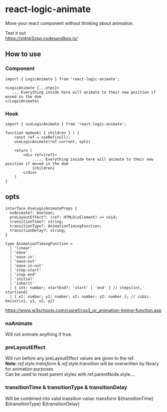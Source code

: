 # react-logic-animate

Move your react component without thinking about animation.

Test it out  
https://xl4nk5zpp.codesandbox.io/

## How to use

### Component

```
import { LogicAnimate } from 'react-logic-animate';

<LogicAnimate {...otps}>
   ... Everything inside here will animate to their new position if moved in the dom
</LogicAnimate>
```

### Hook

```
import { useLogicAnimate } from 'react-logic-animate';

function myHook( { children } ) {
    const ref = useRef(null);
    useLogicAnimate(ref.current, opts)

    return (
        <div ref={ref}>
            ..... Everything inside here will animate to their new position if moved in the dom
            {children}
        </div>
    )
}
```

## opts

```
interface UseLogicAnimateProps {
  noAnimate?: boolean;
  preLayoutEffect?: (ref: HTMLDivElement) => void;
  transitionTime?: string;
  transitionType?: AnimationTimingFunction;
  transitionDelay?: string;
}

type AnimationTimingFunction =
  | 'linear'
  | 'ease'
  | 'ease-in'
  | 'ease-out'
  | 'ease-in-out'
  | 'step-start'
  | 'step-end'
  | 'initial'
  | 'inherit'
  | { int: number; startEnd?: 'start' | 'end' } // steps(int, start|end)
  | { x1: number; y1: number; x2: number; y2: number }; // cubic-bezier(x1, y1, x2, y2)
```

https://www.w3schools.com/cssref/css3_pr_animation-timing-function.asp

### noAnimate

Will not animate anything if true.

### preLayoutEffect

Will run before any preLayoutEffect values are given to the ref.  
**Note**:
_ref.style.transform_ & _ref.style.transition_ will be overwritten by library for animation purposes  
Can be used to reset parent styles with ref.parentNode.style....

### transitionTime & transitionType & transitionDelay

Will be combined into valid transition value: transform ${transitionTime} ${transitionType} \${transitionDelay}
